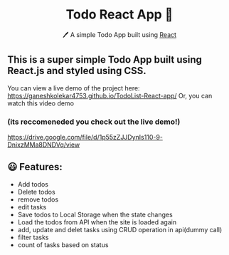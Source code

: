 <h1 align="center">Todo React App  📝</h1>  
<p align="center">
  🖊️ A simple Todo App built using <a href="https://reactjs.org/">React</a> 
</p>

## This is a super simple Todo App built using React.js and styled using CSS.

You can view a live demo of the project here: https://ganeshkolekar4753.github.io/TodoList-React-app/
Or, you can watch this video demo

### **(its reccomeneded you check out the live demo!)**

https://drive.google.com/file/d/1p55zZJJDynIs110-9-DnixzMMa8DNDVq/view

## 😃 Features:

- Add todos
- Delete todos
- remove todos
- edit tasks
- Save todos to Local Storage when the state changes
- Load the todos from API when the site is loaded again
- add, update and delet tasks using CRUD operation in api(dummy call)
- filter tasks
- count of tasks based on status

